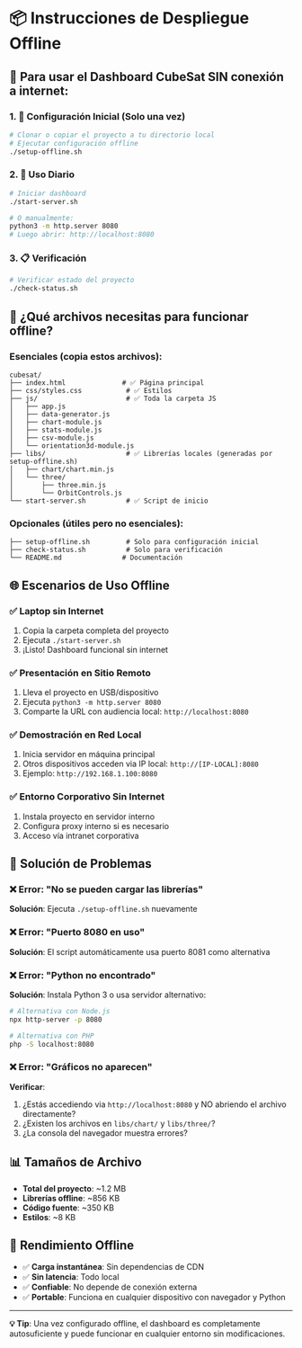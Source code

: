 # 📦 Instrucciones de Despliegue Offline

## 🎯 Para usar el Dashboard CubeSat SIN conexión a internet:

### 1. 🔧 Configuración Inicial (Solo una vez)
```bash
# Clonar o copiar el proyecto a tu directorio local
# Ejecutar configuración offline
./setup-offline.sh
```

### 2. 🚀 Uso Diario
```bash
# Iniciar dashboard
./start-server.sh

# O manualmente:
python3 -m http.server 8080
# Luego abrir: http://localhost:8080
```

### 3. 📋 Verificación
```bash
# Verificar estado del proyecto
./check-status.sh
```

## 📁 ¿Qué archivos necesitas para funcionar offline?

### Esenciales (copia estos archivos):
```
cubesat/
├── index.html              # ✅ Página principal
├── css/styles.css           # ✅ Estilos
├── js/                      # ✅ Toda la carpeta JS
│   ├── app.js
│   ├── data-generator.js
│   ├── chart-module.js
│   ├── stats-module.js
│   ├── csv-module.js
│   └── orientation3d-module.js
├── libs/                    # ✅ Librerías locales (generadas por setup-offline.sh)
│   ├── chart/chart.min.js
│   └── three/
│       ├── three.min.js
│       └── OrbitControls.js
└── start-server.sh          # ✅ Script de inicio
```

### Opcionales (útiles pero no esenciales):
```
├── setup-offline.sh         # Solo para configuración inicial
├── check-status.sh          # Solo para verificación
└── README.md               # Documentación
```

## 🌐 Escenarios de Uso Offline

### ✅ Laptop sin Internet
1. Copia la carpeta completa del proyecto
2. Ejecuta `./start-server.sh`
3. ¡Listo! Dashboard funcional sin internet

### ✅ Presentación en Sitio Remoto
1. Lleva el proyecto en USB/dispositivo
2. Ejecuta `python3 -m http.server 8080`
3. Comparte la URL con audiencia local: `http://localhost:8080`

### ✅ Demostración en Red Local
1. Inicia servidor en máquina principal
2. Otros dispositivos acceden via IP local: `http://[IP-LOCAL]:8080`
3. Ejemplo: `http://192.168.1.100:8080`

### ✅ Entorno Corporativo Sin Internet
1. Instala proyecto en servidor interno
2. Configura proxy interno si es necesario
3. Acceso vía intranet corporativa

## 🔧 Solución de Problemas

### ❌ Error: "No se pueden cargar las librerías"
**Solución**: Ejecuta `./setup-offline.sh` nuevamente

### ❌ Error: "Puerto 8080 en uso"
**Solución**: El script automáticamente usa puerto 8081 como alternativa

### ❌ Error: "Python no encontrado"
**Solución**: Instala Python 3 o usa servidor alternativo:
```bash
# Alternativa con Node.js
npx http-server -p 8080

# Alternativa con PHP
php -S localhost:8080
```

### ❌ Error: "Gráficos no aparecen"
**Verificar**:
1. ¿Estás accediendo via `http://localhost:8080` y NO abriendo el archivo directamente?
2. ¿Existen los archivos en `libs/chart/` y `libs/three/`?
3. ¿La consola del navegador muestra errores?

## 📊 Tamaños de Archivo

- **Total del proyecto**: ~1.2 MB
- **Librerías offline**: ~856 KB
- **Código fuente**: ~350 KB
- **Estilos**: ~8 KB

## 🚀 Rendimiento Offline

- ✅ **Carga instantánea**: Sin dependencias de CDN
- ✅ **Sin latencia**: Todo local
- ✅ **Confiable**: No depende de conexión externa
- ✅ **Portable**: Funciona en cualquier dispositivo con navegador y Python

---

**💡 Tip**: Una vez configurado offline, el dashboard es completamente autosuficiente y puede funcionar en cualquier entorno sin modificaciones.
